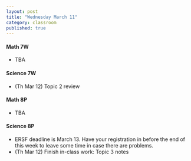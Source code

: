 ```yaml
---
layout: post
title: "Wednesday March 11"
category: classroom
published: true
---
```

#### Math 7W
* TBA

#### Science 7W
* (Th Mar 12) Topic 2 review

#### Math 8P
* TBA

#### Science 8P
* ERSF deadline is March 13. Have your registration in before the end of this week to leave some time in case there are problems.
* (Th Mar 12) Finish in-class work: Topic 3 notes
